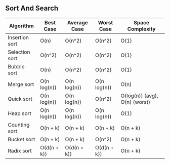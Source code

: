 ## Sort And Search

| Algorithm      | Best Case      | Average Case   | Worst Case     | Space Complexity            |
|----------------|----------------|----------------|----------------|-----------------------------|
| Insertion sort | O(n)           | O(n^2)         | O(n^2)         | O(1)                        |
| Selection sort | O(n^2)         | O(n^2)         | O(n^2)         | O(1)                        |
| Bubble sort    | O(n)           | O(n^2)         | O(n^2)         | O(1)                        |
| Merge sort     | O(n log(n))    | O(n log(n))    | O(n log(n))    | O(n)                        |
| Quick sort     | O(n log(n))    | O(n log(n))    | O(n^2)         | O(log(n)) (avg), O(n) (worst)|
| Heap sort      | O(n log(n))    | O(n log(n))    | O(n log(n))    | O(1)                        |
| Counting sort  | O(n + k)       | O(n + k)       | O(n + k)       | O(n + k)                    |
| Bucket sort    | O(n + k)       | O(n + k)       | O(n^2)         | O(n + k)                    |
| Radix sort     | O(d(n + k))    | O(d(n + k))    | O(d(n + k))    | O(n + k)                    |
